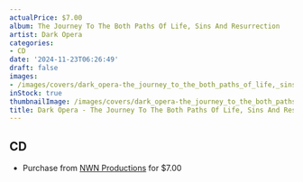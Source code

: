 ```yaml
---
actualPrice: $7.00
album: The Journey To The Both Paths Of Life, Sins And Resurrection
artist: Dark Opera
categories:
- CD
date: '2024-11-23T06:26:49'
draft: false
images:
- /images/covers/dark_opera-the_journey_to_the_both_paths_of_life,_sins_and_resurrection.jpg
inStock: true
thumbnailImage: /images/covers/dark_opera-the_journey_to_the_both_paths_of_life,_sins_and_resurrection-thumb.jpg
title: Dark Opera - The Journey To The Both Paths Of Life, Sins And Resurrection
---
```


## CD
* Purchase from [NWN Productions](http://shop.nwnprod.com/index.php?route=product/product&path=93&product_id=13856&sort=pd.name&order=ASC) for $7.00
